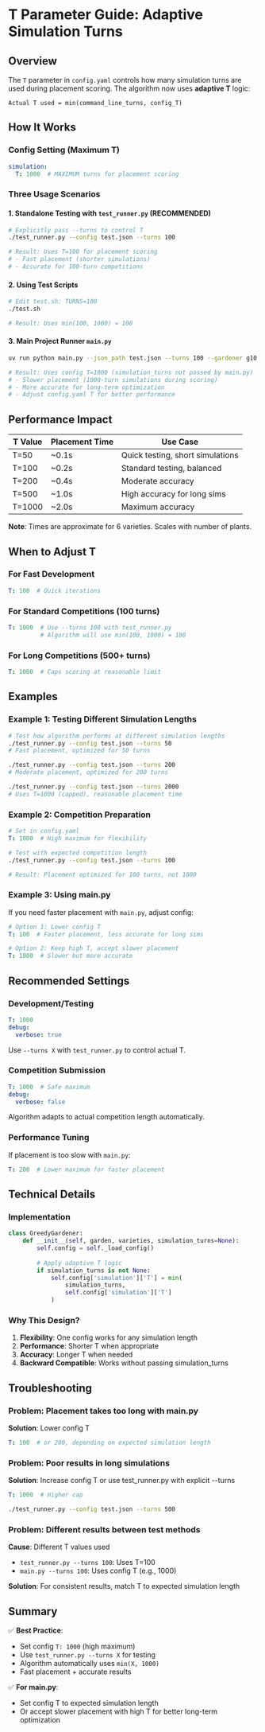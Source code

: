 # T Parameter Guide: Adaptive Simulation Turns

## Overview

The `T` parameter in `config.yaml` controls how many simulation turns are used during placement scoring. The algorithm now uses **adaptive T** logic:

```
Actual T used = min(command_line_turns, config_T)
```

## How It Works

### Config Setting (Maximum T)
```yaml
simulation:
  T: 1000  # MAXIMUM turns for placement scoring
```

### Three Usage Scenarios

#### 1. Standalone Testing with `test_runner.py` (RECOMMENDED)
```bash
# Explicitly pass --turns to control T
./test_runner.py --config test.json --turns 100

# Result: Uses T=100 for placement scoring
# - Fast placement (shorter simulations)
# - Accurate for 100-turn competitions
```

#### 2. Using Test Scripts
```bash
# Edit test.sh: TURNS=100
./test.sh

# Result: Uses min(100, 1000) = 100
```

#### 3. Main Project Runner `main.py`
```bash
uv run python main.py --json_path test.json --turns 100 --gardener g10

# Result: Uses config T=1000 (simulation_turns not passed by main.py)
# - Slower placement (1000-turn simulations during scoring)
# - More accurate for long-term optimization
# - Adjust config.yaml T for better performance
```

## Performance Impact

| T Value | Placement Time | Use Case |
|---------|---------------|----------|
| T=50 | ~0.1s | Quick testing, short simulations |
| T=100 | ~0.2s | Standard testing, balanced |
| T=200 | ~0.4s | Moderate accuracy |
| T=500 | ~1.0s | High accuracy for long sims |
| T=1000 | ~2.0s | Maximum accuracy |

**Note**: Times are approximate for 6 varieties. Scales with number of plants.

## When to Adjust T

### For Fast Development
```yaml
T: 100  # Quick iterations
```

### For Standard Competitions (100 turns)
```yaml
T: 1000  # Use --turns 100 with test_runner.py
         # Algorithm will use min(100, 1000) = 100
```

### For Long Competitions (500+ turns)
```yaml
T: 1000  # Caps scoring at reasonable limit
```

## Examples

### Example 1: Testing Different Simulation Lengths
```bash
# Test how algorithm performs at different simulation lengths
./test_runner.py --config test.json --turns 50
# Fast placement, optimized for 50 turns

./test_runner.py --config test.json --turns 200
# Moderate placement, optimized for 200 turns

./test_runner.py --config test.json --turns 2000
# Uses T=1000 (capped), reasonable placement time
```

### Example 2: Competition Preparation
```yaml
# Set in config.yaml
T: 1000  # High maximum for flexibility
```

```bash
# Test with expected competition length
./test_runner.py --config test.json --turns 100

# Result: Placement optimized for 100 turns, not 1000
```

### Example 3: Using main.py
If you need faster placement with `main.py`, adjust config:

```yaml
# Option 1: Lower config T
T: 100  # Faster placement, less accurate for long sims

# Option 2: Keep high T, accept slower placement
T: 1000  # Slower but more accurate
```

## Recommended Settings

### Development/Testing
```yaml
T: 1000
debug:
  verbose: true
```
Use `--turns X` with `test_runner.py` to control actual T.

### Competition Submission
```yaml
T: 1000  # Safe maximum
debug:
  verbose: false
```
Algorithm adapts to actual competition length automatically.

### Performance Tuning
If placement is too slow with `main.py`:
```yaml
T: 200  # Lower maximum for faster placement
```

## Technical Details

### Implementation
```python
class GreedyGardener:
    def __init__(self, garden, varieties, simulation_turns=None):
        self.config = self._load_config()
        
        # Apply adaptive T logic
        if simulation_turns is not None:
            self.config['simulation']['T'] = min(
                simulation_turns, 
                self.config['simulation']['T']
            )
```

### Why This Design?

1. **Flexibility**: One config works for any simulation length
2. **Performance**: Shorter T when appropriate
3. **Accuracy**: Longer T when needed
4. **Backward Compatible**: Works without passing simulation_turns

## Troubleshooting

### Problem: Placement takes too long with main.py
**Solution**: Lower config T
```yaml
T: 100  # or 200, depending on expected simulation length
```

### Problem: Poor results in long simulations
**Solution**: Increase config T or use test_runner.py with explicit --turns
```yaml
T: 1000  # Higher cap
```
```bash
./test_runner.py --config test.json --turns 500
```

### Problem: Different results between test methods
**Cause**: Different T values used
- `test_runner.py --turns 100`: Uses T=100
- `main.py --turns 100`: Uses config T (e.g., 1000)

**Solution**: For consistent results, match T to expected simulation length

## Summary

✅ **Best Practice**: 
- Set config `T: 1000` (high maximum)
- Use `test_runner.py --turns X` for testing
- Algorithm automatically uses `min(X, 1000)`
- Fast placement + accurate results

✅ **For main.py**:
- Set config T to expected simulation length
- Or accept slower placement with high T for better long-term optimization

